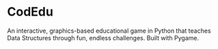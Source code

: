 # CodEdu
An interactive, graphics-based educational game in Python that teaches Data Structures through fun, endless challenges. Built with Pygame.
